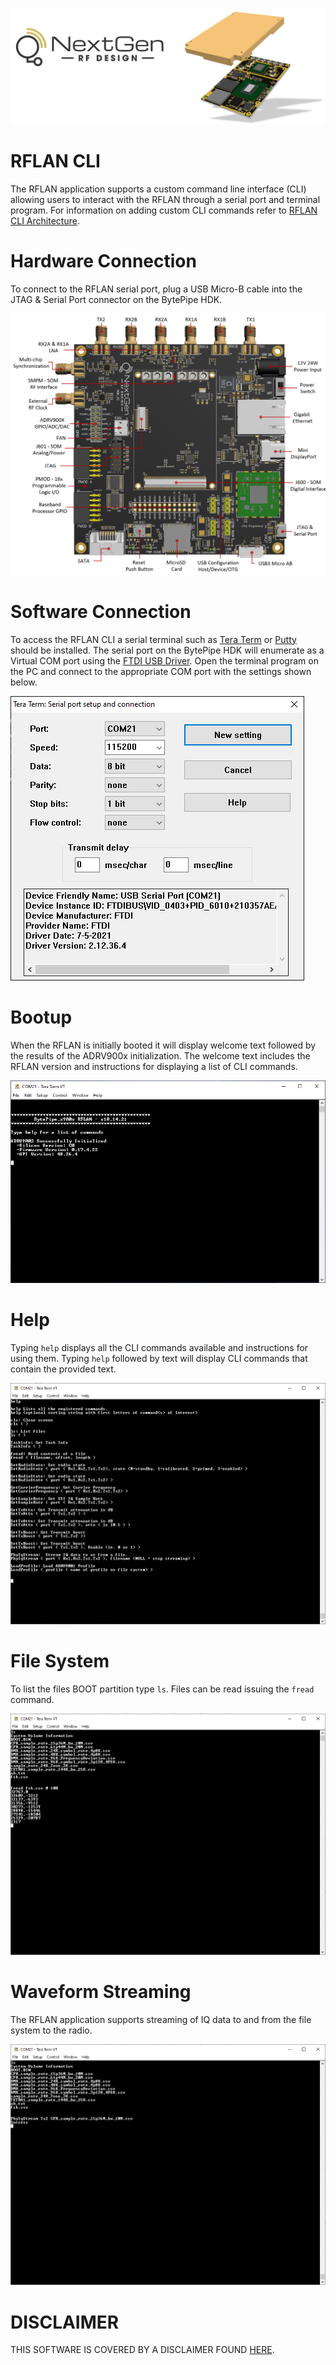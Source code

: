![logo](../BytePipe_Logo.png)

# RFLAN CLI

The RFLAN application supports a custom command line interface (CLI) allowing users to interact with the RFLAN through a serial port and terminal program.  For information on adding custom CLI commands refer to [RFLAN CLI Architecture](../Architecture/Architecture.md#rflcli).

# Hardware Connection

To connect to the RFLAN serial port, plug a USB Micro-B cable into the JTAG & Serial Port connector on the BytePipe HDK.

![hdk](../../hardware/hdk/Overview/hdk.png)

# Software Connection

To access the RFLAN CLI a serial terminal such as [Tera Term](https://osdn.net/projects/ttssh2/releases/) or [Putty](https://www.chiark.greenend.org.uk/~sgtatham/putty/latest.html) should be installed.  The serial port on the BytePipe HDK will enumerate as a Virtual COM port using the [FTDI USB Driver](https://ftdichip.com/drivers/). Open the terminal program on the PC and connect to the appropriate COM port with the settings shown below.

![rflan_cli_02](rflan_cli_02.png)

# Bootup

When the RFLAN is initially booted it will display welcome text followed by the results of the ADRV900x initialization.  The welcome text includes the RFLAN version and instructions for displaying a list of CLI commands.

![rflan_cli_01](rflan_cli_01.png)

# Help

Typing `help` displays all the CLI commands available and instructions for using them.  Typing `help` followed by text will display CLI commands that contain the provided text.

![rflan_cli_03](rflan_cli_03.png)

# File System

To list the files BOOT partition type `ls`.  Files can be read issuing the `fread` command.  

![rflan_cli_04](rflan_cli_04.png)


# Waveform Streaming

The RFLAN application supports streaming of IQ data to and from the file system to the radio.  

![rflan_cli_05](rflan_cli_05.png)

# DISCLAIMER

THIS SOFTWARE IS COVERED BY A DISCLAIMER FOUND [HERE](../../DISCLAIMER.md).

